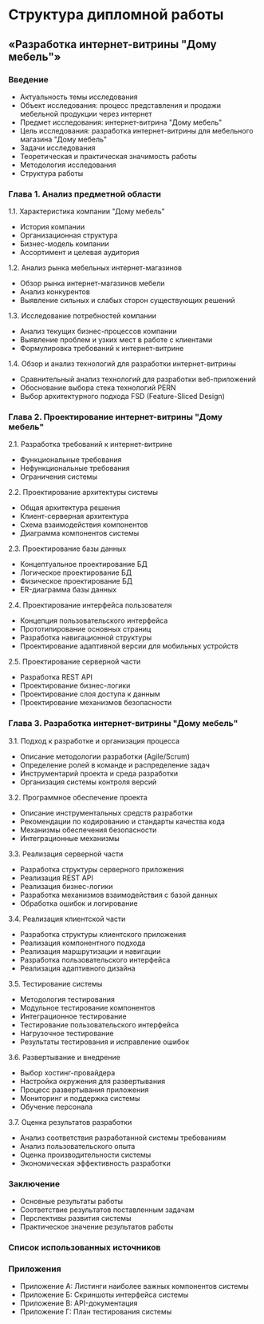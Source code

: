 # Структура дипломной работы
## «Разработка интернет-витрины "Дому мебель"»

### Введение
- Актуальность темы исследования
- Объект исследования: процесс представления и продажи мебельной продукции через интернет
- Предмет исследования: интернет-витрина "Дому мебель"
- Цель исследования: разработка интернет-витрины для мебельного магазина "Дому мебель"
- Задачи исследования
- Теоретическая и практическая значимость работы
- Методология исследования
- Структура работы

### Глава 1. Анализ предметной области
1.1. Характеристика компании "Дому мебель"
  - История компании
  - Организационная структура
  - Бизнес-модель компании
  - Ассортимент и целевая аудитория

1.2. Анализ рынка мебельных интернет-магазинов
  - Обзор рынка интернет-магазинов мебели
  - Анализ конкурентов
  - Выявление сильных и слабых сторон существующих решений

1.3. Исследование потребностей компании
  - Анализ текущих бизнес-процессов компании
  - Выявление проблем и узких мест в работе с клиентами
  - Формулировка требований к интернет-витрине

1.4. Обзор и анализ технологий для разработки интернет-витрины
  - Сравнительный анализ технологий для разработки веб-приложений
  - Обоснование выбора стека технологий PERN
  - Выбор архитектурного подхода FSD (Feature-Sliced Design)

### Глава 2. Проектирование интернет-витрины "Дому мебель"
2.1. Разработка требований к интернет-витрине
  - Функциональные требования
  - Нефункциональные требования
  - Ограничения системы

2.2. Проектирование архитектуры системы
  - Общая архитектура решения
  - Клиент-серверная архитектура
  - Схема взаимодействия компонентов
  - Диаграмма компонентов системы

2.3. Проектирование базы данных
  - Концептуальное проектирование БД
  - Логическое проектирование БД
  - Физическое проектирование БД
  - ER-диаграмма базы данных

2.4. Проектирование интерфейса пользователя
  - Концепция пользовательского интерфейса
  - Прототипирование основных страниц
  - Разработка навигационной структуры
  - Проектирование адаптивной версии для мобильных устройств

2.5. Проектирование серверной части
  - Разработка REST API
  - Проектирование бизнес-логики
  - Проектирование слоя доступа к данным
  - Проектирование механизмов безопасности

### Глава 3. Разработка интернет-витрины "Дому мебель"
3.1. Подход к разработке и организация процесса
  - Описание методологии разработки (Agile/Scrum)
  - Определение ролей в команде и распределение задач
  - Инструментарий проекта и среда разработки
  - Организация системы контроля версий

3.2. Программное обеспечение проекта
  - Описание инструментальных средств разработки
  - Рекомендации по кодированию и стандарты качества кода
  - Механизмы обеспечения безопасности
  - Интеграционные механизмы

3.3. Реализация серверной части
  - Разработка структуры серверного приложения
  - Реализация REST API
  - Реализация бизнес-логики
  - Разработка механизмов взаимодействия с базой данных
  - Обработка ошибок и логирование

3.4. Реализация клиентской части
  - Разработка структуры клиентского приложения
  - Реализация компонентного подхода
  - Реализация маршрутизации и навигации
  - Разработка пользовательского интерфейса
  - Реализация адаптивного дизайна

3.5. Тестирование системы
  - Методология тестирования
  - Модульное тестирование компонентов
  - Интеграционное тестирование
  - Тестирование пользовательского интерфейса
  - Нагрузочное тестирование
  - Результаты тестирования и исправление ошибок

3.6. Развертывание и внедрение
  - Выбор хостинг-провайдера
  - Настройка окружения для развертывания
  - Процесс развертывания приложения
  - Мониторинг и поддержка системы
  - Обучение персонала

3.7. Оценка результатов разработки
  - Анализ соответствия разработанной системы требованиям
  - Анализ пользовательского опыта
  - Оценка производительности системы
  - Экономическая эффективность разработки

### Заключение
- Основные результаты работы
- Соответствие результатов поставленным задачам
- Перспективы развития системы
- Практическое значение результатов работы

### Список использованных источников

### Приложения
- Приложение А: Листинги наиболее важных компонентов системы
- Приложение Б: Скриншоты интерфейса системы
- Приложение В: API-документация
- Приложение Г: План тестирования системы 